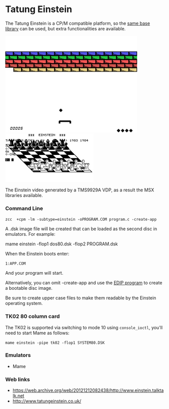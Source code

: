 #  Tatung Einstein

The Tatung Einstein is a CP/M compatible platform, so the [same base library](Platform---CPM) can be used, but extra functionalities are available.

![](images/platform/einstein-wall.jpg)
![](images/platform/einstein.jpg)

The Einstein video generated by a TMS9929A VDP, as a result the MSX libraries available.

### Command Line

    zcc  +cpm -lm -subtype=einstein -oPROGRAM.COM program.c -create-app

A .dsk image file will be created that can be loaded as the second disc in emulators. For example:

   mame einstein -flop1 dos80.dsk -flop2 PROGRAM.dsk

When the Einstein boots enter:

```
1:APP.COM
```

And your program will start. 

Alternatively, you can omit -create-app and use the [EDIP program](http://www.einstein.talktalk.net/edip.html) to create a bootable disc image.

Be sure to create upper case files to make them readable by the Einstein operating system.

### TK02 80 column card

The TK02 is supported via switching to mode 10 using `console_ioctl`, you'll need to start Mame as follows:

```
mame einstein -pipe tk02 -flop1 SYSTEM80.DSK
```

### Emulators

* Mame

### Web links

* https://web.archive.org/web/20121212082438/http://www.einstein.talktalk.net
* http://www.tatungeinstein.co.uk/